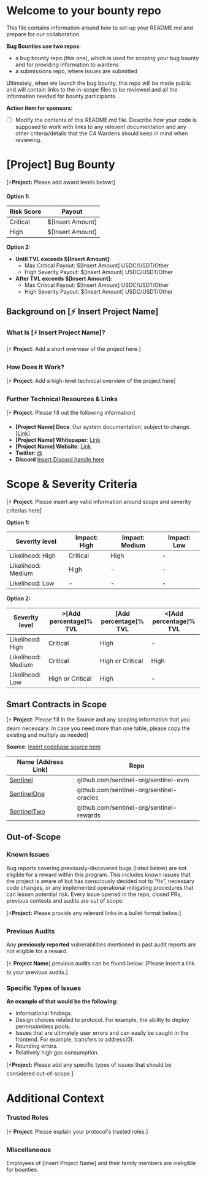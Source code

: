 # Welcome to your bounty repo

This file contains information around how to set-up your README.md and prepare for our collaboration.

**Bug Bounties use two repos**:

- a bug bounty repo (this one), which is used for scoping your bug bounty and for providing information to wardens
- a submissions repo, where issues are submitted

Ultimately, when we launch the bug bounty, this repo will be made public and will contain links to the in-scope files to be reviewed and all the information needed for bounty participants.

**Action item for sponsors:**

- [ ] Modify the contents of this README.md file. Describe how your code is supposed to work with links to any relevent documentation and any other criteria/details that the C4 Wardens should keep in mind when reviewing.

# [Project] Bug Bounty

[⚡️**Project:** Please add award levels below:]

**Option 1:**

| Risk Score |  Payout |
|------------|---------|
| Critical | $[Insert Amount] |
| High| $[Insert Amount] |


**Option 2:**

- **Until TVL exceeds $[Insert Amount]:**
    - Max Critical Payout: $[Insert Amount] USDC/USDT/Other
    - High Severity Payout: $[Insert Amount] USDC/USDT/Other
- **After TVL exceeds $[Insert Amount]:**
    - Max Critical Payout: $[Insert Amount] USDC/USDT/Other
    - High Severity Payout: $[Insert Amount] USDC/USDT/Other

## Background on [⚡️ Insert Project Name]

### What Is [⚡️ Insert Project Name]?

[⚡️ **Project**: Add a short overview of the project here.]

### How Does It Work?

[⚡️ **Project**: Add a high-level technical overview of the project here]

### Further Technical Resources & Links

[⚡️ **Project**: Please fill out the following information] 

- **[Project Name] Docs**: Our system documentation, subject to change. [[Link]()]
- **[Project Name] Whitepaper**: [Link]()
- **[Project Name] Website**: [Link]()
- **Twitter**: [@]()
- **Discord** [Insert Discord handle here]()

# Scope & Severity Criteria

[⚡️ **Project**: Please insert any valid information around scope and severity criterias here]

**Option 1:**

| Severity level | Impact: High	| Impact: Medium | Impact: Low
|------|-------| -------------- |-------------- |
| Likelihood: High	 | Critical | High | - |
| Likelihood: Medium | High | - | - |
| Likelihood: Low    | - | - | - |

**Option 2:**

| Severity level | >[Add percentage]% TVL	| [Add percentage]% TVL | <[Add percentage]% TVL
|------|-------| -------------- |-------------- |
| Likelihood: High	 | Critical | High | - |
| Likelihood: Medium | Critical | High or Critical | High |
| Likelihood: Low    | High or Critical | High | - |


## Smart Contracts in Scope

[⚡️ **Project**: Please fill in the Source and any scoping information that you deam necessary. In case you need more than one table, please copy the existing and multiply as needed]


**Source**: [Insert codebase source here]()

| Name (Address Link) | Repo |
|------|-------|
| [Sentinel](https://etherscan.io/address/0x1f9840a85d5af5bf1d1762f925bdaddc4201f984) | github.com/sentinel-org/sentinel-evm |
| [SentinelOne](https://etherscan.io/address/0x1f9840a85d5af5bf1d1762f925bdaddc4201f984)| github.com/sentinel-org/sentinel-oracles |
| [SentinelTwo](https://etherscan.io/address/0xc18360217d8f7ab5e7c516566761ea12ce7f9d72) | github.com/sentinel-org/sentinel-rewards | 


## Out-of-Scope

### Known Issues

Bug reports covering previously-discovered bugs (listed below) are not eligible for a reward within this program. This includes known issues that the project is aware of but has consciously decided not to “fix”, necessary code changes, or any implemented operational mitigating procedures that can lessen potential risk. Every issue opened in the repo, closed PRs, previous contests and audits are out of scope.

[⚡️**Project:** Please provide any relevant links in a bullet format below:]


### Previous Audits

Any **previously reported** vulnerabilities mentioned in past audit reports are not eligible for a reward.

[⚡️ **Project Name**] previous audits can be found below: [Please insert a link to your previous audits.]


### Specific Types of Issues

**An example of that would be the following:**

- Informational findings.
- Design choices related to protocol. For example, the ability to deploy permissionless pools.
- Issues that are ultimately user errors and can easily be caught in the frontend. For example, transfers to address(0).
- Rounding errors.
- Relatively high gas consumption.

[⚡️**Project:** Please add any specific types of issues that should be considered out-of-scope.]

# Additional Context

### Trusted Roles

[⚡️ **Project**: Please explain your protocol's trusted roles.]


### Miscellaneous
Employees of [Insert Project Name] and their family members are ineligible for bounties.

